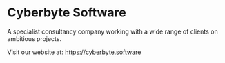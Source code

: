 # Cyberbyte Software

A specialist consultancy company working with a wide range of clients on ambitious projects.

Visit our website at: https://cyberbyte.software
